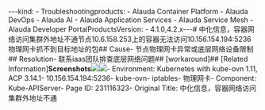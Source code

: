 ---kind:   - Troubleshootingproducts:    - Alauda Container Platform   - Alauda DevOps   - Alauda AI   - Alauda Application Services   - Alauda Service Mesh   - Alauda Developer PortalProductsVersion:   - 4.1.0,4.2.x---<!-- A type of document that involves encountering a fault, diag...it, performing root cause analysis, and providing solutions. --># 中化信息，容器网络访问集群外地址不通节点10.6.158.253上的容器无法访问10.156.154.194:5236 物理网卡抓不到目标地址的包## Cause- 节点物理网卡异常或底层网络设备限制## Resolution- 联系iaas团队排查底层网络问题## [workaround]## [Related Information]**Screenshots**![](assets/zhong-hua-xin-xi-rong-qi-wang-luo-fang-wen-ji-qun-wai-di-zhi-bu-tong/image-2024-9-5_15-16-6.png)![](assets/zhong-hua-xin-xi-rong-qi-wang-luo-fang-wen-ji-qun-wai-di-zhi-bu-tong/image-2024-9-5_15-16-52.png)- Environment: Kubernetes with kube-ovn 1.11, ACP 3.14.1- 10.156.154.194:5236- kube-ovn- iptables- 物理网卡- Component: Kube-APIServer- Page ID: 231116323- Original Title: 中化信息，容器网络访问集群外地址不通